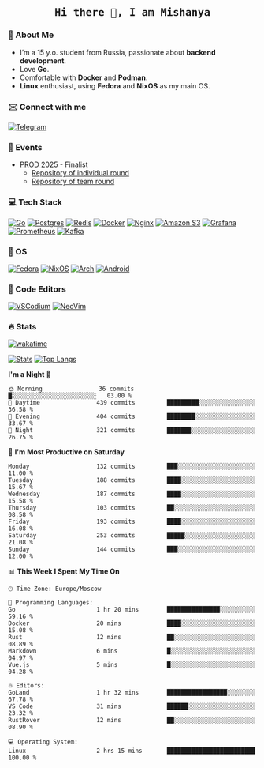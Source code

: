 <h2 align='center'><samp><strong>Hi there 👋, I am Mishanya</strong></samp></h2>

### 🚀 About Me

- I’m a 15 y.o. student from Russia, passionate about **backend development**.
- Love **Go**.
- Comfortable with **Docker** and **Podman**.
- **Linux** enthusiast, using **Fedora** and **NixOS** as my main OS.

### ✉️ Connect with me

[![Telegram](https://img.shields.io/badge/Telegram-2CA5E0?style=for-the-badge&logo=telegram&logoColor=white)](https://t.me/misshanya7)

### 📅 Events

- [PROD 2025](https://prodcontest.ru) - Finalist
  - [Repository of individual round](https://github.com/misshanya/PROD2025-final-individual)
  - [Repository of team round](https://github.com/Central-University-IT-prod/2025-final-command-team-32-prod-final-team/)

### 💻 Tech Stack

[![Go](https://img.shields.io/badge/Go-%2300ADD8.svg?style=for-the-badge&logo=go&logoColor=white)](https://go.dev)
[![Postgres](https://img.shields.io/badge/Postgres-%23316192.svg?style=for-the-badge&logo=postgresql&logoColor=white)](https://postgresql.org)
[![Redis](https://img.shields.io/badge/redis-%23DD0031.svg?style=for-the-badge&logo=redis&logoColor=white)](https://redis.io)
[![Docker](https://img.shields.io/badge/Docker-2496ED?style=for-the-badge&logo=docker&logoColor=fff)](https://docker.com)
[![Nginx](https://img.shields.io/badge/nginx-%23009639.svg?style=for-the-badge&logo=nginx&logoColor=white)](https://nginx.org)
[![Amazon S3](https://img.shields.io/badge/Amazon%20S3-FF9900?style=for-the-badge&logo=amazons3&logoColor=white)](https://aws.amazon.com/s3)
[![Grafana](https://img.shields.io/badge/Grafana-F2F4F9?style=for-the-badge&logo=grafana&logoColor=orange&labelColor=F2F4F9)](https://grafana.com)
[![Prometheus](https://img.shields.io/badge/Prometheus-000000?style=for-the-badge&logo=prometheus&labelColor=000000)](https://prometheus.io)
[![Kafka](https://img.shields.io/badge/Apache_Kafka-231F20?style=for-the-badge&logo=apache-kafka&logoColor=white)](https://kafka.apache.org)

### 🐧 OS

[![Fedora](https://img.shields.io/badge/Fedora-51A2DA?style=for-the-badge&logo=fedora&logoColor=fff)](https://fedoraproject.org)
[![NixOS](https://img.shields.io/badge/NixOS-5277C3?style=for-the-badge&logo=nixos&logoColor=white)](https://nixos.org)
[![Arch](https://img.shields.io/badge/Arch%20Linux-1793D1?logo=arch-linux&logoColor=fff&style=for-the-badge)](https://archlinux.org)
[![Android](https://img.shields.io/badge/Android-3DDC84?style=for-the-badge&logo=android&logoColor=white)](https://android.com)

### 📝 Code Editors

[![VSCodium](https://img.shields.io/badge/VSCodium-2F80ED?style=for-the-badge&logo=vscodium&logoColor=fff)](https://vscodium.com)
[![NeoVim](https://img.shields.io/badge/NeoVim-%2357A143.svg?&style=for-the-badge&logo=neovim&logoColor=white)](https://neovim.io)

### 🔥 Stats

[![wakatime](https://wakatime.com/badge/user/6c2e820c-673b-4690-9190-7b15c368b37f.svg?style=for-the-badge)](https://wakatime.com/@misshanya)

[![Stats](https://github-readme-stats.vercel.app/api?username=misshanya&show_icons=true&theme=dracula)](#)
[![Top Langs](https://github-readme-stats.vercel.app/api/top-langs/?username=misshanya&layout=compact&theme=dracula)](#)

<!--START_SECTION:waka-->
**I'm a Night 🦉** 

```text
🌞 Morning                36 commits          █░░░░░░░░░░░░░░░░░░░░░░░░   03.00 % 
🌆 Daytime                439 commits         █████████░░░░░░░░░░░░░░░░   36.58 % 
🌃 Evening                404 commits         ████████░░░░░░░░░░░░░░░░░   33.67 % 
🌙 Night                  321 commits         ███████░░░░░░░░░░░░░░░░░░   26.75 % 
```
📅 **I'm Most Productive on Saturday** 

```text
Monday                   132 commits         ███░░░░░░░░░░░░░░░░░░░░░░   11.00 % 
Tuesday                  188 commits         ████░░░░░░░░░░░░░░░░░░░░░   15.67 % 
Wednesday                187 commits         ████░░░░░░░░░░░░░░░░░░░░░   15.58 % 
Thursday                 103 commits         ██░░░░░░░░░░░░░░░░░░░░░░░   08.58 % 
Friday                   193 commits         ████░░░░░░░░░░░░░░░░░░░░░   16.08 % 
Saturday                 253 commits         █████░░░░░░░░░░░░░░░░░░░░   21.08 % 
Sunday                   144 commits         ███░░░░░░░░░░░░░░░░░░░░░░   12.00 % 
```


📊 **This Week I Spent My Time On** 

```text
🕑︎ Time Zone: Europe/Moscow

💬 Programming Languages: 
Go                       1 hr 20 mins        ███████████████░░░░░░░░░░   59.16 % 
Docker                   20 mins             ████░░░░░░░░░░░░░░░░░░░░░   15.08 % 
Rust                     12 mins             ██░░░░░░░░░░░░░░░░░░░░░░░   08.89 % 
Markdown                 6 mins              █░░░░░░░░░░░░░░░░░░░░░░░░   04.97 % 
Vue.js                   5 mins              █░░░░░░░░░░░░░░░░░░░░░░░░   04.28 % 

🔥 Editors: 
GoLand                   1 hr 32 mins        █████████████████░░░░░░░░   67.78 % 
VS Code                  31 mins             ██████░░░░░░░░░░░░░░░░░░░   23.32 % 
RustRover                12 mins             ██░░░░░░░░░░░░░░░░░░░░░░░   08.90 % 

💻 Operating System: 
Linux                    2 hrs 15 mins       █████████████████████████   100.00 % 
```


<!--END_SECTION:waka-->

